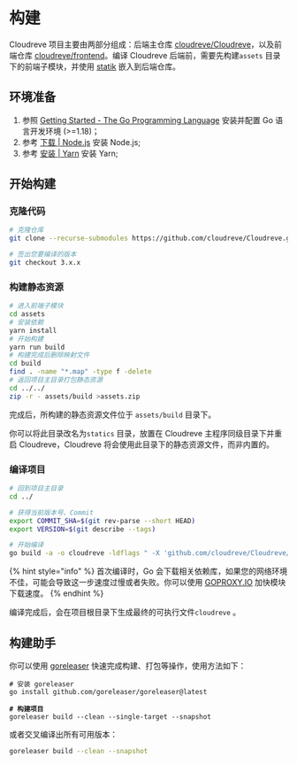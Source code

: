 # 构建

Cloudreve 项目主要由两部分组成：后端主仓库 [cloudreve/Cloudreve](https://github.com/cloudreve/Cloudreve)，以及前端仓库 [cloudreve/frontend](https://github.com/cloudreve/frontend)。编译 Cloudreve 后端前，需要先构建`assets` 目录下的前端子模块，并使用 [statik](https://github.com/rakyll/statik) 嵌入到后端仓库。

## 环境准备

1. 参照 [Getting Started - The Go Programming Language](https://golang.org/doc/install) 安装并配置 Go 语言开发环境 (>=1.18)；
2. 参考 [下载 | Node.js](https://nodejs.org/zh-cn/download/) 安装 Node.js;
3. 参考 [安装 | Yarn](https://classic.yarnpkg.com/zh-Hans/docs/install#windows-stable) 安装 Yarn;

## 开始构建

### 克隆代码

```bash
# 克隆仓库
git clone --recurse-submodules https://github.com/cloudreve/Cloudreve.git

# 签出您要编译的版本
git checkout 3.x.x
```

### 构建静态资源

```bash
# 进入前端子模块
cd assets
# 安装依赖
yarn install
# 开始构建
yarn run build
# 构建完成后删除映射文件
cd build
find . -name "*.map" -type f -delete
# 返回项目主目录打包静态资源
cd ../../
zip -r - assets/build >assets.zip
```

完成后，所构建的静态资源文件位于 `assets/build` 目录下。

你可以将此目录改名为`statics` 目录，放置在 Cloudreve 主程序同级目录下并重启 Cloudreve，Cloudreve 将会使用此目录下的静态资源文件，而非内置的。

### 编译项目

```bash
# 回到项目主目录
cd ../

# 获得当前版本号、Commit
export COMMIT_SHA=$(git rev-parse --short HEAD)
export VERSION=$(git describe --tags)

# 开始编译
go build -a -o cloudreve -ldflags " -X 'github.com/cloudreve/Cloudreve/v3/pkg/conf.BackendVersion=$VERSION' -X 'github.com/cloudreve/Cloudreve/v3/pkg/conf.LastCommit=$COMMIT_SHA'"
```

{% hint style="info" %}
首次编译时，Go 会下载相关依赖库，如果您的网络环境不佳，可能会导致这一步速度过慢或者失败。你可以使用 [GOPROXY.IO](https://goproxy.io/zh/) 加快模块下载速度。
{% endhint %}

编译完成后，会在项目根目录下生成最终的可执行文件`cloudreve` 。

## 构建助手

你可以使用 [goreleaser](https://goreleaser.com/intro/) 快速完成构建、打包等操作，使用方法如下：

<pre class="language-bash"><code class="lang-bash"># 安装 goreleaser
go install github.com/goreleaser/goreleaser@latest

<strong># 构建项目
</strong>goreleaser build --clean --single-target --snapshot
</code></pre>

或者交叉编译出所有可用版本：

```sh
goreleaser build --clean --snapshot
```
